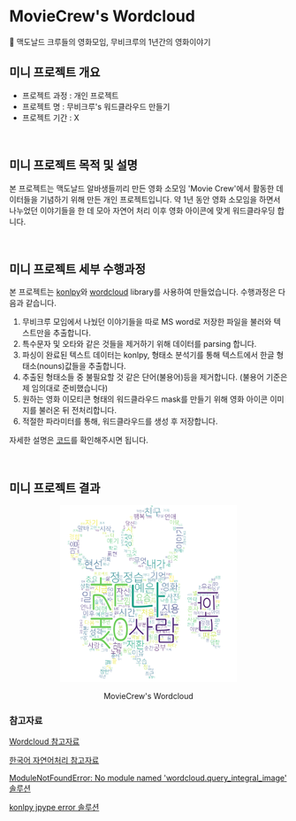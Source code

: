 # MovieCrew's Wordcloud
🎥 맥도날드 크루들의 영화모임, 무비크루의 1년간의 영화이야기

## 미니 프로젝트 개요
- 프로젝트 과정 : 개인 프로젝트
- 프로젝트 명 : 무비크루's 워드클라우드 만들기
- 프로젝트 기간 : X

<br>

## 미니 프로젝트 목적 및 설명
본 프로젝트는 맥도날드 알바생들끼리 만든 영화 소모임 'Movie Crew'에서 활동한 데이터들을 기념하기 위해 만든 개인 프로젝트입니다. 약 1년 동안 영화 소모임을 하면서 나누었던 이야기들을 한 데 모아 자연어 처리 이후 영화 아이콘에 맞게 워드클라우딩 합니다.

<br>

## 미니 프로젝트 세부 수행과정
본 프로젝트는 [konlpy](https://konlpy.org/ko/latest/)와 [wordcloud](https://amueller.github.io/word_cloud/) library를 사용하여 만들었습니다. 수행과정은 다음과 같습니다.

1. 무비크루 모임에서 나눴던 이야기들을 따로 MS word로 저장한 파일을 불러와 텍스트만을 추출합니다.
2. 특수문자 및 오타와 같은 것들을 제거하기 위해 데이터를 parsing 합니다.
3. 파싱이 완료된 텍스트 데이터는 konlpy, 형태소 분석기를 통해 텍스트에서 한글 형태소(nouns)값들을 추출합니다.
4. 추출된 형태소들 중 불필요할 것 같은 단어(불용어)등을 제거합니다. (불용어 기준은 제 임의대로 준비했습니다)
5. 원하는 영화 이모티콘 형태의 워드클라우드 mask를 만들기 위해 영화 아이콘 이미지를 불러온 뒤 전처리합니다.
6. 적절한 파라미터를 통해, 워드클라우드를 생성 후 저장합니다.

자세한 설명은 [코드](./wordcloud.ipynb)를 확인해주시면 됩니다.

<br>

## 미니 프로젝트 결과
<div align='center'>
    <img style="width:20rem;" src="./result.png">
    <p>MovieCrew's Wordcloud</p>
</div>

### 참고자료
[Wordcloud 참고자료](https://lovit.github.io/nlp/2018/04/17/word_cloud/)

[한국어 자연어처리 참고자료](https://mkjjo.github.io/python/2019/07/09/korean_preprocessing.html)

[ModuleNotFoundError: No module named 'wordcloud.query_integral_image' 솔루션](https://github.com/amueller/word_cloud/issues/491)

[konlpy jpype error 솔루션](https://daewonyoon.tistory.com/386)